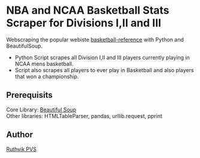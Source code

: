 # NBA and NCAA Basketball Stats Scraper for Divisions I,II and III
Webscraping the popular webiste [basketball-reference](https://www.basketball-reference.com) with Python and BeautifulSoup.
* Python Script scrapes all Division I,II and III players currently playing in NCAA mens basketball.
* Script also scrapes all players to ever play in Basketball and also players that won a championship.

## Prerequisits
Core Library: [Beautiful Soup](https://www.crummy.com/software/BeautifulSoup/bs4/doc/)</br>
Other libraries: HTMLTableParser, pandas, urllib.request, pprint

## Author
[Ruthvik PVS](https://github.com/ricky1435)
